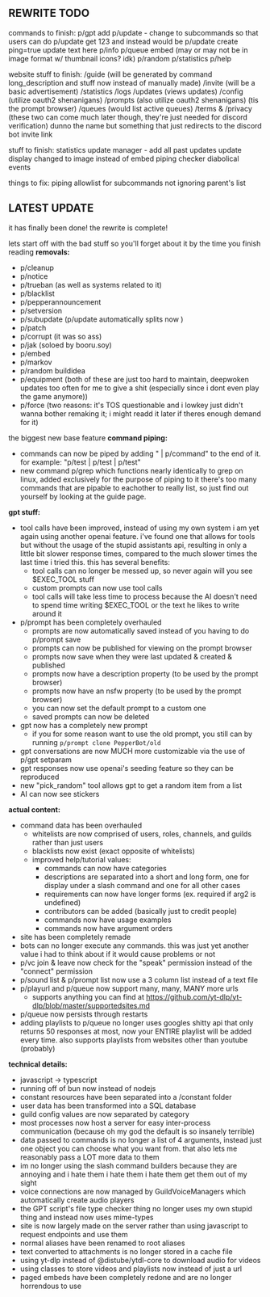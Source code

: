 REWRITE TODO
---
commands to finish:
p/gpt add
p/update - change to subcommands so that users can do p/update get 123 and instead would be p/update create ping=true update text here
p/info
p/queue embed (may or may not be in image format w/ thumbnail icons? idk)
p/random
p/statistics
p/help

website stuff to finish:
/guide (will be generated by command long_description and stuff now instead of manually made)
/invite (will be a basic advertisement)
/statistics
/logs
/updates (views updates)
/config (utilize oauth2 shenanigans)
/prompts (also utilize oauth2 shenanigans) (tis the prompt browser)
/queues (would list active queues)
/terms & /privacy (these two can come much later though, they're just needed for discord verification)
dunno the name but something that just redirects to the discord bot invite link

stuff to finish:
statistics
update manager - add all past updates
update display changed to image instead of embed
piping checker
diabolical events

things to fix:
piping allowlist for subcommands not ignoring parent's list

LATEST UPDATE
---
it has finally been done! the rewrite is complete!

lets start off with the bad stuff so you'll forget about it by the time you finish reading
**removals:**
- p/cleanup
- p/notice
- p/trueban  (as well as systems related to it)
- p/blacklist
- p/pepperannouncement
- p/setversion
- p/subupdate (p/update automatically splits now )
- p/patch
- p/corrupt (it was so ass)
- p/jak (soloed by booru.soy)
- p/embed
- p/markov
- p/random buildidea
- p/equipment (both of these are just too hard to maintain, deepwoken updates too often for me to give a shit (especially since i dont even play the game anymore))
- p/force (two reasons: it's TOS questionable and i lowkey just didn't wanna bother remaking it; i might readd it later if theres enough demand for it)

the biggest new base feature
**command piping:**

- commands can now be piped by adding " | p/command" to the end of it. for example: "p/test | p/test | p/test"
- new command p/grep which functions nearly identically to grep on linux, added exclusively for the purpose of piping to it
  there's too many commands that are pipable to eachother to really list, so just find out yourself by looking at the guide page.

**gpt stuff:**

- tool calls have been improved, instead of using my own system i am yet again using another openai feature. i've found one that allows for tools but without the usage of the stupid assistants api, resulting in only a little bit slower response times, compared to the much slower times the last time i tried this. this has several benefits:
  - tool calls can no longer be messed up, so never again will you see $EXEC_TOOL stuff
  - custom prompts can now use tool calls
  - tool calls will take less time to process because the AI doesn't need to spend time writing $EXEC_TOOL or the text he likes to write around it
- p/prompt has been completely overhauled
  - prompts are now automatically saved instead of you having to do p/prompt save
  - prompts can now be published for viewing on the prompt browser
  - prompts now save when they were last updated & created & published
  - prompts now have a description property (to be used by the prompt browser)
  - prompts now have an nsfw property (to be used by the prompt browser)
  - you can now set the default prompt to a custom one
  - saved prompts can now be deleted
- gpt now has a completely new prompt
  - if you for some reason want to use the old prompt, you still can by running `p/prompt clone PepperBot/old`
- gpt conversations are now MUCH more customizable via the use of p/gpt setparam
- gpt responses now use openai's seeding feature so they can be reproduced
- new "pick_random" tool allows gpt to get a random item from a list
- AI can now see stickers

**actual content:**

- command data has been overhauled
  - whitelists are now comprised of users, roles, channels, and guilds rather than just users
  - blacklists now exist (exact opposite of whitelists)
  - improved help/tutorial values:
    - commands can now have categories
    - descriptions are separated into a short and long form, one for display under a slash command and one for all other cases
    - requirements can now have longer forms (ex. required if arg2 is undefined)
    - contributors can be added (basically just to credit people)
    - commands now have usage examples
    - commands now have argument orders
- site has been completely remade
- bots can no longer execute any commands. this was just yet another value i had to think about if it would cause problems or not
- p/vc join & leave now check for the "speak" permission instead of the "connect" permission
- p/sound list & p/prompt list now use a 3 column list instead of a text file
- p/playurl and p/queue now support many, many, MANY more urls
  - supports anything you can find at <https://github.com/yt-dlp/yt-dlp/blob/master/supportedsites.md>
- p/queue now persists through restarts
- adding playlists to p/queue no longer uses googles shitty api that only returns 50 responses at most, now your ENTIRE playlist will be added every time. also supports playlists from websites other than youtube (probably)

**technical details:**

- javascript -> typescript
- running off of bun now instead of nodejs
- constant resources have been separated into a /constant folder
- user data has been transformed into a SQL database
- guild config values are now separated by category
- most processes now host a server for easy inter-process communication (because oh my god the default is so insanely terrible)
- data passed to commands is no longer a list of 4 arguments, instead just one object you can choose what you want from. that also lets me reasonably pass a LOT more data to them
- im no longer using the slash command builders because they are annoying and i hate them i hate them i hate them get them out of my sight
- voice connections are now managed by GuildVoiceManagers which automatically create audio players
- the GPT script's file type checker thing no longer uses my own stupid thing and instead now uses mime-types
- site is now largely made on the server rather than using javascript to request endpoints and use them
- normal aliases have been renamed to root aliases
- text converted to attachments is no longer stored in a cache file
- using yt-dlp instead of @distube/ytdl-core to download audio for videos
- using classes to store videos and playlists now instead of just a url
- paged embeds have been completely redone and are no longer horrendous to use